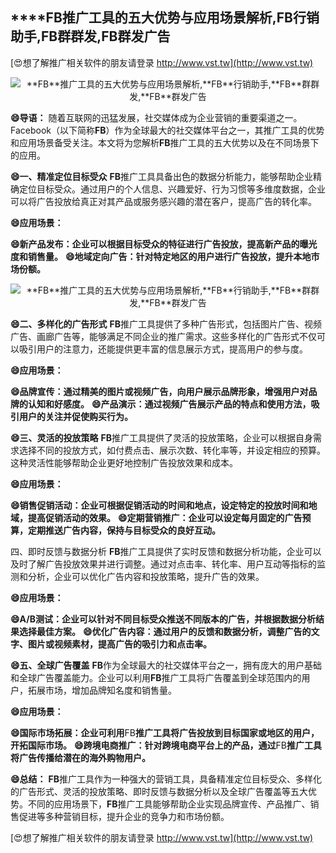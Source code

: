## ****FB**推广工具的五大优势与应用场景解析,**FB**行销助手,**FB**群群发,**FB**群发广告**

[😍想了解推广相关软件的朋友请登录 http://www.vst.tw](http://www.vst.tw)

 <center><img src="https://vst.tw/MP4/tuiguang/png/6.png" alt="**FB**推广工具的五大优势与应用场景解析,**FB**行销助手,**FB**群群发,**FB**群发广告"></center>

**😄导语：**
随着互联网的迅猛发展，社交媒体成为企业营销的重要渠道之一。Facebook（以下简称**FB**）作为全球最大的社交媒体平台之一，其推广工具的优势和应用场景备受关注。本文将为您解析**FB**推广工具的五大优势以及在不同场景下的应用。

**😄一、精准定位目标受众**
**FB**推广工具具备出色的数据分析能力，能够帮助企业精确定位目标受众。通过用户的个人信息、兴趣爱好、行为习惯等多维度数据，企业可以将广告投放给真正对其产品或服务感兴趣的潜在客户，提高广告的转化率。

**😄应用场景：**

**😄新产品发布：企业可以根据目标受众的特征进行广告投放，提高新产品的曝光度和销售量。**
**😄地域定向广告：针对特定地区的用户进行广告投放，提升本地市场份额。**

 <center><img src="https://vst.tw/MP4/tuiguang/png/4.png" alt="**FB**推广工具的五大优势与应用场景解析,**FB**行销助手,**FB**群群发,**FB**群发广告"></center>

**😄二、多样化的广告形式**
**FB**推广工具提供了多种广告形式，包括图片广告、视频广告、画廊广告等，能够满足不同企业的推广需求。这些多样化的广告形式不仅可以吸引用户的注意力，还能提供更丰富的信息展示方式，提高用户的参与度。

**😄应用场景：**

**😄品牌宣传：通过精美的图片或视频广告，向用户展示品牌形象，增强用户对品牌的认知和好感度。**
**😄产品演示：通过视频广告展示产品的特点和使用方法，吸引用户的关注并促使购买行为。**

**😄三、灵活的投放策略**
**FB**推广工具提供了灵活的投放策略，企业可以根据自身需求选择不同的投放方式，如付费点击、展示次数、转化率等，并设定相应的预算。这种灵活性能够帮助企业更好地控制广告投放效果和成本。

**😄应用场景：**

**😄销售促销活动：企业可根据促销活动的时间和地点，设定特定的投放时间和地域，提高促销活动的效果。**
**😄定期营销推广：企业可以设定每月固定的广告预算，定期推送广告内容，保持与目标受众的良好互动。**

四、即时反馈与数据分析
**FB**推广工具提供了实时反馈和数据分析功能，企业可以及时了解广告投放效果并进行调整。通过对点击率、转化率、用户互动等指标的监测和分析，企业可以优化广告内容和投放策略，提升广告的效果。

**😄应用场景：**

**😄A/B测试：企业可以针对不同目标受众推送不同版本的广告，并根据数据分析结果选择最佳方案。**
**😄优化广告内容：通过用户的反馈和数据分析，调整广告的文字、图片或视频素材，提高广告的吸引力和点击率。**

**😄五、全球广告覆盖**
**FB**作为全球最大的社交媒体平台之一，拥有庞大的用户基础和全球广告覆盖能力。企业可以利用**FB**推广工具将广告覆盖到全球范围内的用户，拓展市场，增加品牌知名度和销售量。

**😄应用场景：**

**😄国际市场拓展：企业可利用**FB**推广工具将广告投放到目标国家或地区的用户，开拓国际市场。**
**😄跨境电商推广：针对跨境电商平台上的产品，通过**FB**推广工具将广告传播给潜在的海外购物用户。**

**😄总结：**
**FB**推广工具作为一种强大的营销工具，具备精准定位目标受众、多样化的广告形式、灵活的投放策略、即时反馈与数据分析以及全球广告覆盖等五大优势。不同的应用场景下，**FB**推广工具能够帮助企业实现品牌宣传、产品推广、销售促进等多种营销目标，提升企业的竞争力和市场份额。

[😍想了解推广相关软件的朋友请登录 http://www.vst.tw](http://www.vst.tw)




